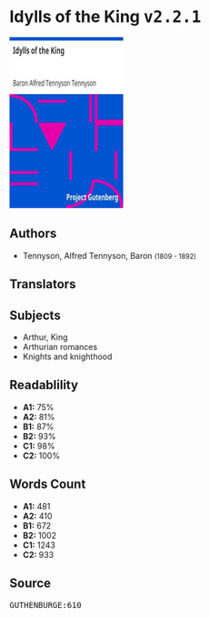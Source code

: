 # Idylls of the King <kbd>v2.2.1</kbd>

![](./cover.medium.jpg "")

## Authors


 - Tennyson, Alfred Tennyson, Baron <small>(1809 - 1892)</small>

## Translators



## Subjects


 - Arthur, King
 - Arthurian romances
 - Knights and knighthood

## Readablility


 - **A1:** 75%
 - **A2:** 81%
 - **B1:** 87%
 - **B2:** 93%
 - **C1:** 98%
 - **C2:** 100%

## Words Count


 - **A1:** 481
 - **A2:** 410
 - **B1:** 672
 - **B2:** 1002
 - **C1:** 1243
 - **C2:** 933

## Source


<kbd>GUTHENBURGE:610</kbd>
